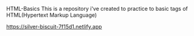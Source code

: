 HTML-Basics
This is a repository i've created to practice to basic tags of HTML(Hypertext Markup Language)

https://silver-biscuit-7f15d1.netlify.app
